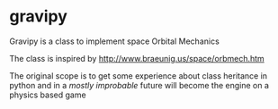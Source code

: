 # gravipy
Gravipy is a class to implement space Orbital Mechanics

The class is inspired by <http://www.braeunig.us/space/orbmech.htm>

The original scope is to get some experience about class heritance in python
and in a *mostly improbable* future will become the engine on a physics based game

